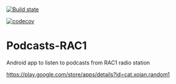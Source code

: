 [![Build state](https://travis-ci.org/joan-domingo/Podcasts-RAC1-Android.svg)](https://travis-ci.org/joan-domingo/Podcasts-RAC1-Android)

[![codecov](https://codecov.io/gh/joan-domingo/Podcasts-RAC1-Android/branch/master/graph/badge.svg)](https://codecov.io/gh/joan-domingo/Podcasts-RAC1-Android)


# Podcasts-RAC1
Android app to listen to podcasts from RAC1 radio station

https://play.google.com/store/apps/details?id=cat.xojan.random1


